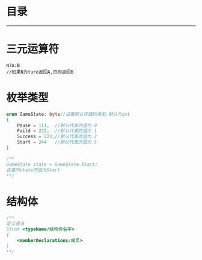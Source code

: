 # 目录

---

# 三元运算符

```ｃ#
N?A:B 
//如果N为ture返回A,否则返回B
```

# 枚举类型

```c#
enum GameState: byte//设置默认存储的类型,默认为int
{
	Pause = 111,  //默认代表的值为 0
    Faild = 222,  //默认代表的值为 1
    Success = 223,//默认代表的值为 2
    Start = 244   //默认代表的值为 3
}

/**
GameState state = GameState.Start;
这里的state的值为Start
**/
```

# 结构体

```c#
/**
定义语法
Strut <typeName/结构体名字>
{
	<memberDeclarations/成员>
}
**/
```

